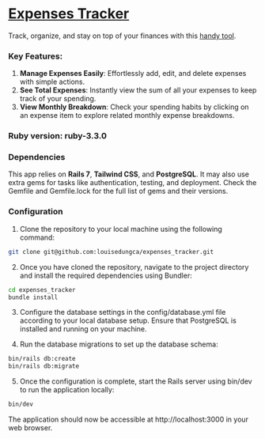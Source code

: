 # [Expenses Tracker](https://expense-db-h6ko.onrender.com)

Track, organize, and stay on top of your finances with this [handy tool](https://expense-db-h6ko.onrender.com).

### Key Features:
1. **Manage Expenses Easily**: Effortlessly add, edit, and delete expenses with simple actions.
2. **See Total Expenses**: Instantly view the sum of all your expenses to keep track of your spending.
3. **View Monthly Breakdown**: Check your spending habits by clicking on an expense item to explore related monthly expense breakdowns.

### Ruby version: ruby-3.3.0

### Dependencies
This app relies on **Rails 7**, **Tailwind CSS**, and **PostgreSQL**. 
It may also use extra gems for tasks like authentication, testing, and deployment. Check the Gemfile and Gemfile.lock for the full list of gems and their versions.

### Configuration
1. Clone the repository to your local machine using the following command:

```bash
git clone git@github.com:louisedungca/expenses_tracker.git
```
2. Once you have cloned the repository, navigate to the project directory and install the required dependencies using Bundler:

```bash
cd expenses_tracker
bundle install
```

3. Configure the database settings in the config/database.yml file according to your local database setup. Ensure that PostgreSQL is installed and running on your machine.

4. Run the database migrations to set up the database schema:

```bash
bin/rails db:create
bin/rails db:migrate
```

5. Once the configuration is complete, start the Rails server using bin/dev to run the application locally:

```bash
bin/dev
```

The application should now be accessible at http://localhost:3000 in your web browser.
